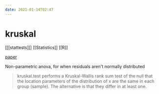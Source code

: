 ```yaml
---
date: 2021-01-14T02:47
---
```


# kruskal

[[[stattests]]]
[[Statistics]]
[[R]]

[paper](https://cran.r-project.org/web/packages/PMCMR/vignettes/PMCMR.pdf)

Non-parametric anova, for when residuals aren't normally distributed

> kruskal.test performs a Kruskal-Wallis rank sum test of the null that the location parameters of the distribution of x are the same in each group (sample). The alternative is that they differ in at least one.